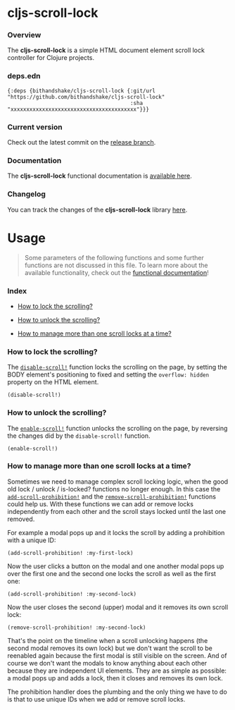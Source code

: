 
# cljs-scroll-lock

### Overview

The <strong>cljs-scroll-lock</strong> is a simple HTML document element scroll lock controller for Clojure projects.

### deps.edn

```
{:deps {bithandshake/cljs-scroll-lock {:git/url "https://github.com/bithandshake/cljs-scroll-lock"
                                       :sha     "xxxxxxxxxxxxxxxxxxxxxxxxxxxxxxxxxxxxxxxx"}}}
```

### Current version

Check out the latest commit on the [release branch](https://github.com/bithandshake/cljs-scroll-lock/tree/release).

### Documentation

The <strong>cljs-scroll-lock</strong> functional documentation is [available here](https://bithandshake.github.io/cljs-scroll-lock).

### Changelog

You can track the changes of the <strong>cljs-scroll-lock</strong> library [here](CHANGES.md).

# Usage

> Some parameters of the following functions and some further functions are not discussed in this file.
  To learn more about the available functionality, check out the [functional documentation](documentation/COVER.md)!

### Index

- [How to lock the scrolling?](#how-to-lock-the-scrolling)

- [How to unlock the scrolling?](#how-to-unlock-the-scrolling)

- [How to manage more than one scroll locks at a time?](#how-to-manage-more-than-one-scroll-locks-at-a-time)

### How to lock the scrolling?

The [`disable-scroll!`](documentation/cljs/scroll-lock/API.md/#disable-scroll) function
locks the scrolling on the page, by setting the BODY element's positioning to fixed
and setting the `overflow: hidden` property on the HTML element.

```
(disable-scroll!)
```

### How to unlock the scrolling?

The [`enable-scroll!`](documentation/cljs/scroll-lock/API.md/#enable-scroll) function
unlocks the scrolling on the page, by reversing the changes did by the `disable-scroll!`
function.

```
(enable-scroll!)
```

### How to manage more than one scroll locks at a time?

Sometimes we need to manage complex scroll locking logic, when the good old
lock / unlock / is-locked? functions no longer enough. In this case the
[`add-scroll-prohibition!`](documentation/cljs/scroll-lock/API.md/#add-scroll-prohibition)
and the [`remove-scroll-prohibition!`](documentation/cljs/scroll-lock/API.md/#remove-scroll-prohibition)
functions could help us. With these functions we can add or remove locks independently
from each other and the scroll stays locked until the last one removed.

For example a modal pops up and it locks the scroll by adding a prohibition with
a unique ID:

```
(add-scroll-prohibition! :my-first-lock)
```

Now the user clicks a button on the modal and one another modal pops up over the
first one and the second one locks the scroll as well as the first one:

```
(add-scroll-prohibition! :my-second-lock)
```

Now the user closes the second (upper) modal and it removes its own scroll lock:

```
(remove-scroll-prohibition! :my-second-lock)
```

That's the point on the timeline when a scroll unlocking happens (the second
modal removes its own lock) but we don't want the scroll to be reenabled again
because the first modal is still visible on the screen. And of course we don't
want the modals to know anything about each other because they are independent
UI elements. They are as simple as possible: a modal pops up and adds a lock,
then it closes and removes its own lock.

The prohibition handler does the plumbing and the only thing we have to do is
that to use unique IDs when we add or remove scroll locks.
